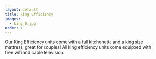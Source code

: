 ```yaml
---
layout: default
title: King Efficiency
images:
  - king_0.jpg
order: 4  
---
```


Our King Efficiency units come with a full kitchenette and a king size mattress, great for couples! All king efficiency units come equipped with free wifi and cable television.
